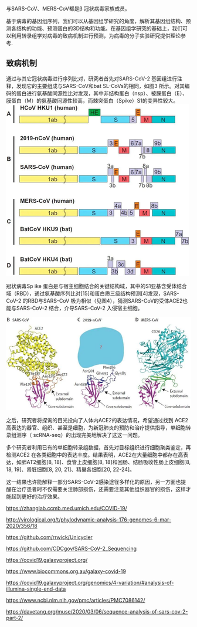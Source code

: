 与SARS-CoV、MERS-CoV都是β 冠状病毒家族成员。

基于病毒的基因组序列，我们可以从基因组学研究的角度，解析其基因组结构、预测各结构的功能、预测蛋白的3D结构和功能。在基因组学研究的基础上，我们可以利用转录组学对病毒的致病机制进行预测，为病毒的分子实验研究提供理论参考.

## 致病机制

通过与其它冠状病毒进行序列比对，研究者首先对SARS-CoV-2 基因组进行注释，发现它的主要组成与SARS-CoV和bat SL-CoVs的相同，如图3 所示。对其编码的蛋白进行氨基酸同源性比对发现，其中非结构蛋白（nsp）、被膜蛋白（E）、膜蛋白（M）的氨基酸同源性较高，而棘突蛋白（Spike）S1的变异性较大。
![](pics/202007081.png)

冠状病毒Sp ike 蛋白是与宿主细胞结合的关键结构域，其中的S1亚基含受体结合域（RBD），通过氨基酸序列比对[15]和蛋白质三级结构预测[4]发现，SARS-CoV-2 的RBD与SARS-CoV 极为相似（见图4），猜测SARS-CoV的受体ACE2也能与SARS-CoV-2 结合，介导SARS-CoV-2 入侵宿主细胞。

![](pics/202007082.png)

之后，研究者将探询的目光投向了人体内ACE2的表达情况，希望通过找到 ACE2高表达的器官、组织、甚至是细胞，为新冠肺炎的预防和治疗提供指导，单细胞转录组测序（ scRNA-seq）的出现完美地解决了这这一问题。

多个研究者利用已有的单细胞转录组数据，首先对目标组织进行细胞聚类鉴定，再检测ACE2 在各类细胞中的表达丰度。结果表明，ACE2在大量细胞中都存在高表达，如肺AT2细胞[8, 18]、食管上皮细胞[8, 18]和回肠、结肠吸收性肠上皮细胞[8, 18, 19]、肾脏细胞[8, 20, 21]、精巢各细胞[20, 22-24]。

这一结果也许能解释一部分SARS-CoV-2感染途径多样化的原因，另一方面也提醒在治疗患者时不仅需要关注肺部损伤，还需要注意其他组织器官的损伤，这样才能起到更好的治疗效果。

https://zhanglab.ccmb.med.umich.edu/COVID-19/

http://virological.org/t/phylodynamic-analysis-176-genomes-6-mar-2020/356/18

https://github.com/rrwick/Unicycler

https://github.com/CDCgov/SARS-CoV-2_Sequencing

https://covid19.galaxyproject.org/

https://www.biocommons.org.au/galaxy-covid-19

https://covid19.galaxyproject.org/genomics/4-variation/#analysis-of-illumina-single-end-data

https://www.ncbi.nlm.nih.gov/pmc/articles/PMC7086142/

https://davetang.org/muse/2020/03/06/sequence-analysis-of-sars-cov-2-part-2/
